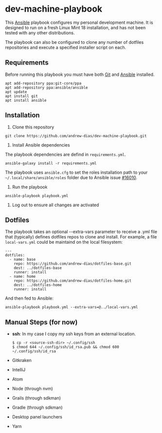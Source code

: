 # dev-machine-playbook

This [Ansible](https://github.com/ansible/ansible) playbook configures my personal development machine.  It is designed to run on a fresh Linux Mint 18 installation, and has not been tested with any other distributions.

The playbook can also be configured to clone any number of dotfiles repositories and execute a specified installer script on each.

## Requirements

Before running this playbook you must have both [Git](https://git-scm.com/) and [Ansible](https://github.com/ansible/ansible) installed.


```shell
apt add-repository ppa:git-core/ppa
apt add-repository ppa:ansible/ansible
apt update
apt install git
apt install ansible
```

## Installation

1. Clone this repository

  ```shell
  git clone https://github.com/andrew-dias/dev-machine-playbook.git
  ```

1. Install Ansible dependencies

  The playbook dependencies are defind in `requirements.yml`. 

  ```shell
  ansible-galaxy install -r requirements.yml
  ```

  The playbook uses `ansible.cfg` to set the roles installation path to your `~/.local/share/ansible/roles` folder due to Ansible issue [#16010](https://github.com/ansible/ansible/issues/16010).

1. Run the playbook

  ```shell
  ansible-playbook playbook.yml
  ```

1. Log out to ensure all changes are activated

## Dotfiles

The playbook takes an optional --extra-vars parameter to receive a .yml file that (typically) defines dotfiles repos to clone and install.  For example, a file `local-vars.yml` could be maintaind on the local filesystem:
  
  ```
  ---
  dotfiles:
    - name: base
      repo: https://github.com/andrew-dias/dotfiles-base.git
      dest: ../dotfiles-base
      runner: install
    - name: home
      repo: https://github.com/andrew-dias/dotfiles-home.git
      dest: ../dotfiles-home
      runner: install
  ```

  And then fed to Ansible:

  ```shell
  ansible-playbook playbook.yml --extra-vars=@../local-vars.yml
  ```

## Manual Steps (for now)

* **ssh**: In my case I copy my ssh keys from an external location.
  
  ```shell
  $ cp -r <source-ssh-dir> ~/.config/ssh
  $ chmod 644 ~/.config/ssh/id_rsa.pub && chmod 600 ~/.config/ssh/id_rsa
  ```
    
* Gitkraken
* IntelliJ
* Atom
* Node (through nvm)
* Grails (through sdkman)
* Gradle (through sdkman)
* Desktop panel launchers
* Yarn
